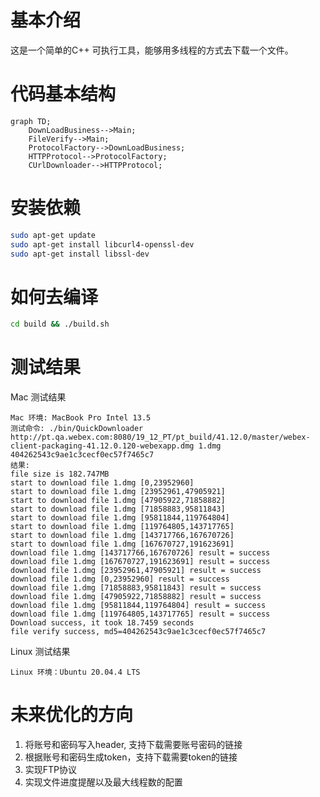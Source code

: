 # 基本介绍
这是一个简单的C++ 可执行工具，能够用多线程的方式去下载一个文件。

# 代码基本结构
```mermaid
graph TD;
	DownLoadBusiness-->Main;
	FileVerify-->Main;
	ProtocolFactory-->DownLoadBusiness;
	HTTPProtocol-->ProtocolFactory;
	CUrlDownloader-->HTTPProtocol;
```

# 安装依赖

```bash
sudo apt-get update
sudo apt-get install libcurl4-openssl-dev
sudo apt-get install libssl-dev
```

# 如何去编译
```bash
cd build && ./build.sh
```

# 测试结果

Mac 测试结果
```
Mac 环境: MacBook Pro Intel 13.5 
测试命令: ./bin/QuickDownloader http://pt.qa.webex.com:8080/19_12_PT/pt_build/41.12.0/master/webex-client-packaging-41.12.0.120-webexapp.dmg 1.dmg  404262543c9ae1c3cecf0ec57f7465c7
结果: 
file size is 182.747MB
start to download file 1.dmg [0,23952960]
start to download file 1.dmg [23952961,47905921]
start to download file 1.dmg [47905922,71858882]
start to download file 1.dmg [71858883,95811843]
start to download file 1.dmg [95811844,119764804]
start to download file 1.dmg [119764805,143717765]
start to download file 1.dmg [143717766,167670726]
start to download file 1.dmg [167670727,191623691]
download file 1.dmg [143717766,167670726] result = success
download file 1.dmg [167670727,191623691] result = success
download file 1.dmg [23952961,47905921] result = success
download file 1.dmg [0,23952960] result = success
download file 1.dmg [71858883,95811843] result = success
download file 1.dmg [47905922,71858882] result = success
download file 1.dmg [95811844,119764804] result = success
download file 1.dmg [119764805,143717765] result = success
Download success, it took 18.7459 seconds
file verify success, md5=404262543c9ae1c3cecf0ec57f7465c7
```

Linux 测试结果
```
Linux 环境：Ubuntu 20.04.4 LTS

```


# 未来优化的方向
1. 将账号和密码写入header, 支持下载需要账号密码的链接
2. 根据账号和密码生成token，支持下载需要token的链接
3. 实现FTP协议
4. 实现文件进度提醒以及最大线程数的配置



